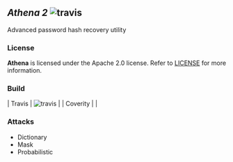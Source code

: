 ## *Athena 2* ![travis](https://travis-ci.org/ja-green/Athena-2.0.svg?branch=master)
Advanced password hash recovery utility

### License ###
**Athena** is licensed under the Apache 2.0 license. Refer to [LICENSE](LICENSE) for more information.

### Build ###
| Travis   | ![travis](https://travis-ci.org/ja-green/Athena-2.0.svg?branch=master) |
| Coverity |                                                                        |

### Attacks ###
- Dictionary
- Mask
- Probabilistic
